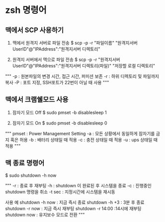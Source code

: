 # zsh 명령어
## 맥에서 SCP 사용하기
1. 맥에서 원격지 서버로 파일 전송
$ scp -p -r "파일이름" "원격지서버UserID"@"IPAddress":"원격지서버 디렉토리"

2. 원격지 서버에서 맥으로 파일 전송
$ scp -p -r "원격지서버UserID"@"IPAddress":"원격지서버 디렉토리(파일)" "저장할 로컬 디렉토리"

"""
-p : 원본파일의 변경 시간, 접근 시간, 퍼미션 보존
-r : 하위 디렉토리 및 파일까지 복사
-P : <Port>포트 지정, SSH포트가 22번이 아닐 때 사용
"""

## 맥에서 크램쉘모드 사용
1. 잠자기 모드 Off
$ sudo pmset -b disablesleep 1

2. 잠자기 모드 On
$ sudo pmset -b disablesleep 0

"""
pmset : Power Management Setting
-a : 모든 상황에서 동일하게 잠자기를 금지 혹은 허용
-b : 배터리 상태일 때 적용
-c : 충전 상태일 때 적용
-u : ups 상태일 때 적용
"""

## 맥 종료 명령어
$ sudo shutdown -h now

"""
-r : 종료 후 재부팅
-h : shutdown 이 완료된 후 시스템을 종료
-c : 진행중인 shutdown 명령을 취소
-t sec : 지정시간에 시스템을 재시동

사용 예
shutdown -h now : 지금 즉시 종료
shutdown -h +3 : 3분 후 종료
shutdown -r now : 지금 즉시 재부팅
shutdown -r 14:00 :14시에 재부팅
shutdown now : 유지보수 모드로 전환
"""